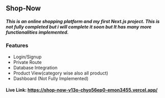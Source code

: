 ## Shop-Now

##### This is an online shopping platform and my first Next.js project. This is not fully completed but i will complete it soon but It has many more functionalities implemented.

### Features
- Login/Signup
- Private Route
- Database Integration
- Product View(category wise also all product)
- Dashboard (Not Fully Implemented)

#### Live Link: https://shop-now-v13o-chyo56ep0-emon3455.vercel.app/

